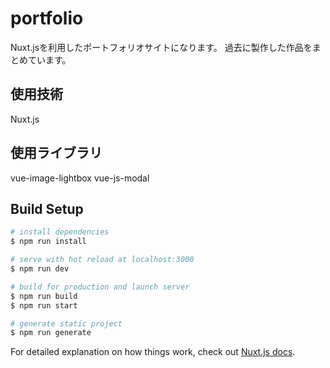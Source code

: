 # portfolio
  Nuxt.jsを利用したポートフォリオサイトになります。
  過去に製作した作品をまとめています。

## 使用技術
  Nuxt.js

## 使用ライブラリ
  vue-image-lightbox
  vue-js-modal

## Build Setup

``` bash
# install dependencies
$ npm run install

# serve with hot reload at localhost:3000
$ npm run dev

# build for production and launch server
$ npm run build
$ npm run start

# generate static project
$ npm run generate
```

For detailed explanation on how things work, check out [Nuxt.js docs](https://nuxtjs.org).
